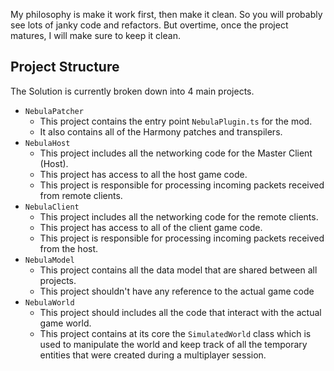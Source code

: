 My philosophy is make it work first, then make it clean. So you will probably see lots of janky code and refactors. But overtime, once the project matures, I will make sure to keep it clean.

## Project Structure

The Solution is currently broken down into 4 main projects.
- `NebulaPatcher`
   - This project contains the entry point `NebulaPlugin.ts` for the mod.
   - It also contains all of the Harmony patches and transpilers.
- `NebulaHost`
   - This project includes all the networking code for the Master Client (Host).
   - This project has access to all the host game code.
   - This project is responsible for processing incoming packets received from remote clients.
- `NebulaClient`
   - This project includes all the networking code for the remote clients.
   - This project has access to all of the client game code.
   - This project is responsible for processing incoming packets received from the host.
- `NebulaModel`
   - This project contains all the data model that are shared between all projects.
   - This project shouldn't have any reference to the actual game code
- `NebulaWorld`
   - This project should includes all the code that interact with the actual game world.
   - This project contains at its core the `SimulatedWorld` class which is used to manipulate the world and keep track of all the temporary entities that were created during a multiplayer session.
